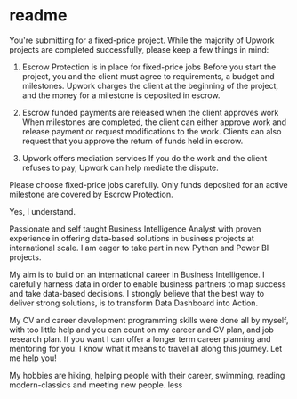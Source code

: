 # readme
You're submitting for a fixed-price project. While the majority of Upwork projects are completed successfully, please keep a few things in mind:

1. Escrow Protection is in place for fixed-price jobs
Before you start the project, you and the client must agree to requirements, a budget and milestones. Upwork charges the client at the beginning of the project, and the money for a milestone is deposited in escrow.

2. Escrow funded payments are released when the client approves work
When milestones are completed, the client can either approve work and release payment or request modifications to the work. Clients can also request that you approve the return of funds held in escrow.

3. Upwork offers mediation services
If you do the work and the client refuses to pay, Upwork can help mediate the dispute.

Please choose fixed-price jobs carefully. Only funds deposited for an active milestone are covered by Escrow Protection.

 Yes, I understand.

Passionate and self taught Business Intelligence Analyst with proven experience in offering data-based solutions in business projects at international scale. I am eager to take part in new Python and Power BI projects.

My aim is to build on an international career in Business Intelligence. I carefully harness data in order to enable business partners to map success and take data-based decisions. I strongly believe that the best way to deliver strong solutions, is to transform Data Dashboard into Action.

My CV and career development programming skills were done all by myself, with too little help and you can count on my career and CV plan, and job research plan. If you want I can offer a longer term career planning and mentoring for you. I know what it means to travel all along this journey. Let me help you!

My hobbies are hiking, helping people with their career, swimming, reading modern-classics and meeting new people. less
 